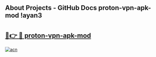 ## About Projects - GitHub Docs proton-vpn-apk-mod !ayan3

# <h2><a href="https://andorid.site?title=proton-vpn-apk-mod&ref=14PRO">🔗👉 🔴 proton-vpn-apk-mod</a></h2>

[![acn](https://github.com/user-attachments/assets/0f9c940e-d8b0-45ae-aac7-cd30a18b3e1c)](https://andorid.site?title=proton-vpn-apk-mod&ref=14PRO)


